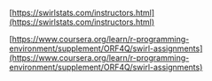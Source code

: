 [https://swirlstats.com/instructors.html](https://swirlstats.com/instructors.html)

[https://www.coursera.org/learn/r-programming-environment/supplement/ORF4Q/swirl-assignments](https://www.coursera.org/learn/r-programming-environment/supplement/ORF4Q/swirl-assignments)

